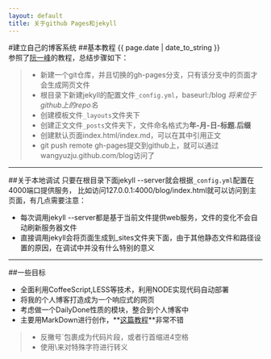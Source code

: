 ```yaml
---
layout: default
title: 关于github Pages和jekyll
---
```


#建立自己的博客系统
##基本教程
{{ page.date | date_to_string }}  
参照了[阮一峰](http://www.ruanyifeng.com/blog/2012/08/blogging_with_jekyll.html)的教程，总结步骤如下：  

>+ 新建一个git仓库，并且切换的gh-pages分支，只有该分支中的页面才会生成网页文件
>+ 根目录下新建jekyll的配置文件`_config.yml`，baseurl:/blog *将来位于github上的repo名*
>+ 创建模板文件`_layouts`文件夹下
>+ 创建正文文件`_posts`文件夹下，文件命名格式为**年-月-日-标题.后缀**
>+ 创建默认页面index.html/index.md，可以在其中引用正文
>+ git push remote gh-pages提交到github上，就可以通过wangyuzju.github.com/blog访问了

---
##关于本地调试
只要在根目录下面jekyll --server就会根据`_config.yml`配置在4000端口提供服务，
比如访问127.0.0.1:4000/blog/index.html就可以访问到主页面，有几点需要注意：

+ 每次调用jekyll --server都是基于当前文件提供web服务，文件的变化不会自动刷新服务器文件
+ 直接调用jekyll会将页面生成到\_sites文件夹下面，由于其他静态文件和路径设置的原因，在调试中并没有什么特别的意义

---

##一些目标
+ 全面利用CoffeeScript,LESS等技术，利用NODE实现代码自动部署
+ 将我的个人博客打造成为一个响应式的网页
+ 考虑做一个DailyDone性质的模块，整合到个人博客中
+ 主要用MarkDown进行创作，**[这篇教程](http://ux.etao.com/posts/620#main)**非常不错

>+ 反撇号\`包裹成为代码片段，或者行首缩进4空格
>+ 使用\\来对特殊字符进行转义
